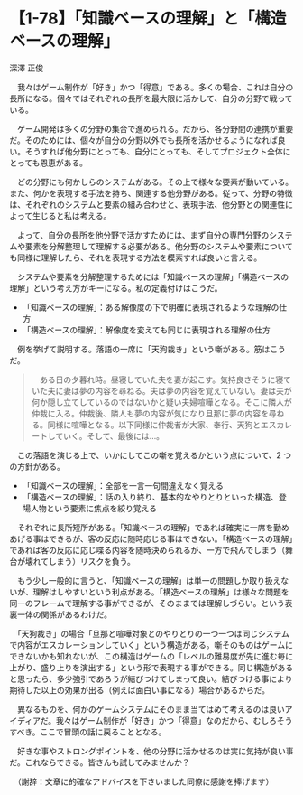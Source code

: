 # 【1-78】「知識ベースの理解」と「構造ベースの理解」

<div class="author">深澤 正俊</div>

　我々はゲーム制作が「好き」かつ「得意」である。多くの場合、これは自分の長所になる。個々ではそれぞれの長所を最大限に活かして、自分の分野で戦っている。

　ゲーム開発は多くの分野の集合で進められる。だから、各分野間の連携が重要だ。そのためには、個々が自分の分野以外でも長所を活かせるようになれば良い。そうすれば他分野にとっても、自分にとっても、そしてプロジェクト全体にとっても恩恵がある。

　どの分野にも何かしらのシステムがある。その上で様々な要素が動いている。また、何かを表現する手法を持ち、関連する他分野がある。従って、分野の特徴は、それぞれのシステムと要素の組み合わせと、表現手法、他分野との関連性によって生じると私は考える。

　よって、自分の長所を他分野で活かすためには、まず自分の専門分野のシステムや要素を分解整理して理解する必要がある。他分野のシステムや要素についても同様に理解したら、それを表現する方法を模索すれば良いと言える。

　システムや要素を分解整理するためには「知識ベースの理解」「構造ベースの理解」という考え方がキーになる。私の定義付けはこうだ。

* 「知識ベースの理解」：ある解像度の下で明確に表現されるような理解の仕方
* 「構造ベースの理解」：解像度を変えても同じに表現される理解の仕方

　例を挙げて説明する。落語の一席に「天狗裁き」という噺がある。筋はこうだ。

>　ある日の夕暮れ時。昼寝していた夫を妻が起こす。気持良さそうに寝ていた夫に妻は夢の内容を尋ねる。夫は夢の内容を覚えていない。妻は夫が何か隠し立てしているのではないかと疑い夫婦喧嘩となる。そこに隣人が仲裁に入る。仲裁後、隣人も夢の内容が気になり旦那に夢の内容を尋ねる。同様に喧嘩となる。以下同様に仲裁者が大家、奉行、天狗とエスカレートしていく。そして、最後には…。

　この落語を演じる上で、いかにしてこの噺を覚えるかという点について、2 つの方針がある。

* 「知識ベースの理解」：全部を一言一句間違えなく覚える
* 「構造ベースの理解」：話の入り終り、基本的なやりとりといった構造、登場人物という要素に焦点を絞り覚える

　それぞれに長所短所がある。「知識ベースの理解」であれば確実に一席を勤めあげる事はできるが、客の反応に随時応じる事はできない。「構造ベースの理解」であれば客の反応に応じ喋る内容を随時決められるが、一方で飛んでしまう（舞台が壊れてしまう）リスクを負う。

　もう少し一般的に言うと、「知識ベースの理解」は単一の問題しか取り扱えないが、理解はしやすいという利点がある。「構造ベースの理解」は様々な問題を同一のフレームで理解する事ができるが、そのままでは理解しづらい。という表裏一体の関係があるわけだ。

　「天狗裁き」の場合「旦那と喧嘩対象とのやりとりの一つ一つは同じシステムで内容がエスカレーションしていく」という構造がある。噺そのものはゲームにできないかも知れないが、この構造はゲームの「レベルの難易度が先に進む毎に上がり、盛り上りを演出する」という形で表現する事ができる。同じ構造があると思ったら、多少強引であろうが結びつけてしまって良い。結びつける事により期待した以上の効果が出る（例えば面白い事になる）場合があるからだ。

　異なるものを、何かのゲームシステムにそのまま当てはめて考えるのは良いアイディアだ。我々はゲーム制作が「好き」かつ「得意」なのだから、むしろそうすべき。ここで冒頭の話に戻ることとなる。

　好きな事やストロングポイントを、他の分野に活かせるのは実に気持が良い事だ。これならできる。皆さんも試してみませんか？

　（謝辞：文章に的確なアドバイスを下さいました同僚に感謝を捧げます）
